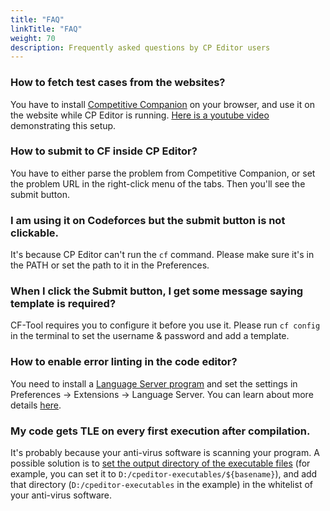 ```yaml
---
title: "FAQ"
linkTitle: "FAQ"
weight: 70
description: Frequently asked questions by CP Editor users
---
```


### How to fetch test cases from the websites?

You have to install [Competitive Companion](https://github.com/jmerle/competitive-companion) on your browser, and use it on the website while CP Editor is running. [Here is a youtube video](https://youtu.be/IVx1rSqYz7c) demonstrating this setup.

### How to submit to CF inside CP Editor?

You have to either parse the problem from Competitive Companion, or set the problem URL in the right-click menu of the tabs. Then you'll see the submit button.

### I am using it on Codeforces but the submit button is not clickable.

It's because CP Editor can't run the `cf` command. Please make sure it's in the PATH or set the path to it in the Preferences.

### When I click the Submit button, I get some message saying template is required?

CF-Tool requires you to configure it before you use it. Please run `cf config` in the terminal to set the username & password and add a template.

### How to enable error linting in the code editor?

You need to install a [Language Server program](https://microsoft.github.io/language-server-protocol/implementors/servers/) and set the settings in Preferences -> Extensions -> Language Server. You can learn about more details [here](../setup/\_index.ru.md#setup-language-server).

### My code gets TLE on every first execution after compilation.

It's probably because your anti-virus software is scanning your program. A possible solution is to [set the output directory of the executable files](../preferences/language/\_index.ru.md#executable-file-path) (for example, you can set it to `D:/cpeditor-executables/${basename}`), and add that directory (`D:/cpeditor-executables` in the example) in the whitelist of your anti-virus software.
